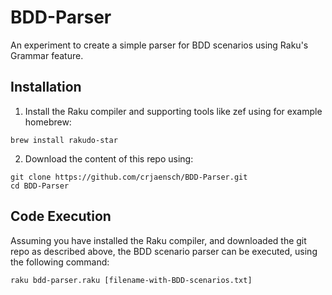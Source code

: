 # BDD-Parser
An experiment to create a simple parser for BDD scenarios using Raku's Grammar feature.

## Installation
1) Install the Raku compiler and supporting tools like zef using for example homebrew:
```
brew install rakudo-star
```
2) Download the content of this repo using:
```
git clone https://github.com/crjaensch/BDD-Parser.git
cd BDD-Parser
```

## Code Execution
Assuming you have installed the Raku compiler, and downloaded the git repo as described above, 
the BDD scenario parser can be executed, using the following command:
```
raku bdd-parser.raku [filename-with-BDD-scenarios.txt]
```




